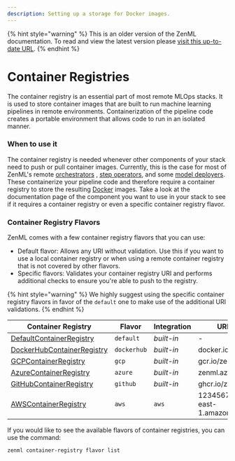```yaml
---
description: Setting up a storage for Docker images.
---
```


{% hint style="warning" %}
This is an older version of the ZenML documentation. To read and view the latest version please [visit this up-to-date URL](https://docs.zenml.io).
{% endhint %}


# Container Registries

The container registry is an essential part of most remote MLOps stacks. It is used to store container images that are
built to run machine learning pipelines in remote environments. Containerization of the pipeline code creates a portable
environment that allows code to run in an isolated manner.

### When to use it

The container registry is needed whenever other components of your stack need to push or pull container images.
Currently, this is the case for most of ZenML's remote [orchestrators](../orchestrators/orchestrators.md)
, [step operators](../step-operators/step-operators.md), and
some [model deployers](../model-deployers/model-deployers.md). These containerize your pipeline code and therefore
require a container registry to store the resulting [Docker](https://www.docker.com/) images. Take a look at the
documentation page of the component you want to use in your stack to see if it requires a container registry or even a
specific container registry flavor.

### Container Registry Flavors

ZenML comes with a few container registry flavors that you can use:

* Default flavor: Allows any URI without validation. Use this if you want to use a local container registry or when
  using a remote container registry that is not covered by other flavors.
* Specific flavors: Validates your container registry URI and performs additional checks to ensure you're able to push
  to the registry.

{% hint style="warning" %}
We highly suggest using the specific container registry flavors in favor of the `default` one to make use of the
additional URI validations.
{% endhint %}

| Container Registry                         | Flavor      | Integration | URI example                               |
| ------------------------------------------ | ----------- | ----------- | ----------------------------------------- |
| [DefaultContainerRegistry](default.md)     | `default`   | _built-in_  | -                                         |
| [DockerHubContainerRegistry](dockerhub.md) | `dockerhub` | _built-in_  | docker.io/zenml                           |
| [GCPContainerRegistry](gcp.md)             | `gcp`       | _built-in_  | gcr.io/zenml                              |
| [AzureContainerRegistry](azure.md)         | `azure`     | _built-in_  | zenml.azurecr.io                          |
| [GitHubContainerRegistry](github.md)       | `github`    | _built-in_  | ghcr.io/zenml                             |
| [AWSContainerRegistry](aws.md)             | `aws`       | `aws`       | 123456789.dkr.ecr.us-east-1.amazonaws.com |

If you would like to see the available flavors of container registries, you can use the command:

```shell
zenml container-registry flavor list
```
